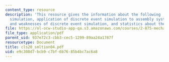 ```yaml
---
content_type: resource
description: 'This resource gives the information about the following : discrete event
  simulation, application of discrete event simulation to assembly systems, strenghts
  and weaknesses of discrete event simulation, and statistics about the real systems.'
file: https://ol-ocw-studio-app-qa.s3.amazonaws.com/courses/2-875-mechanical-assembly-and-its-role-in-product-development-fall-2004/e9c308d7bcb9c7bf6b7685b4bc7ac6a8_cls20_smltion04.pdf
file_type: application/pdf
parent_uid: 937e72c3-cbb3-cec5-1299-89aa24a1787f
resourcetype: Document
title: cls20_smltion04.pdf
uid: e9c308d7-bcb9-c7bf-6b76-85b4bc7ac6a8
---
```

